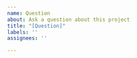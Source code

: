 ```yaml
---
name: Question
about: Ask a question about this project
title: "[Question]"
labels: ''
assignees: ''

---
```



